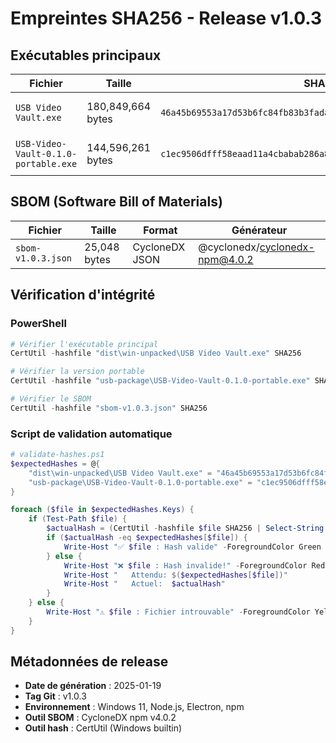 # Empreintes SHA256 - Release v1.0.3

## Exécutables principaux

| Fichier | Taille | SHA256 | Usage |
|---------|---------|---------|-------|
| `USB Video Vault.exe` | 180,849,664 bytes | `46a45b69553a17d53b6fc84fb83b3fada5eac9eb7b6a5f97df2df7833516b86d` | Exécutable principal (unpacked) |
| `USB-Video-Vault-0.1.0-portable.exe` | 144,596,261 bytes | `c1ec9506dfff58eaad11a4cbabab286a81c863b7d73ce0f63049de4eb216fb00` | Version portable (distribution) |

## SBOM (Software Bill of Materials)

| Fichier | Taille | Format | Générateur |
|---------|---------|---------|-----------|
| `sbom-v1.0.3.json` | 25,048 bytes | CycloneDX JSON | @cyclonedx/cyclonedx-npm@4.0.2 |

## Vérification d'intégrité

### PowerShell
```powershell
# Vérifier l'exécutable principal
CertUtil -hashfile "dist\win-unpacked\USB Video Vault.exe" SHA256

# Vérifier la version portable  
CertUtil -hashfile "usb-package\USB-Video-Vault-0.1.0-portable.exe" SHA256

# Vérifier le SBOM
CertUtil -hashfile "sbom-v1.0.3.json" SHA256
```

### Script de validation automatique
```powershell
# validate-hashes.ps1
$expectedHashes = @{
    "dist\win-unpacked\USB Video Vault.exe" = "46a45b69553a17d53b6fc84fb83b3fada5eac9eb7b6a5f97df2df7833516b86d"
    "usb-package\USB-Video-Vault-0.1.0-portable.exe" = "c1ec9506dfff58eaad11a4cbabab286a81c863b7d73ce0f63049de4eb216fb00"
}

foreach ($file in $expectedHashes.Keys) {
    if (Test-Path $file) {
        $actualHash = (CertUtil -hashfile $file SHA256 | Select-String "^\w{64}$").Matches[0].Value
        if ($actualHash -eq $expectedHashes[$file]) {
            Write-Host "✅ $file : Hash valide" -ForegroundColor Green
        } else {
            Write-Host "❌ $file : Hash invalide!" -ForegroundColor Red
            Write-Host "   Attendu: $($expectedHashes[$file])"
            Write-Host "   Actuel:  $actualHash"
        }
    } else {
        Write-Host "⚠️ $file : Fichier introuvable" -ForegroundColor Yellow
    }
}
```

## Métadonnées de release

- **Date de génération** : 2025-01-19
- **Tag Git** : v1.0.3  
- **Environnement** : Windows 11, Node.js, Electron, npm
- **Outil SBOM** : CycloneDX npm v4.0.2
- **Outil hash** : CertUtil (Windows builtin)